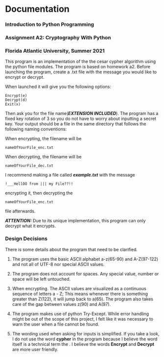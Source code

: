 # Documentation
### Introduction to Python Programming
### Assignment A2: Cryptography With Python
### Florida Atlantic University, Summer 2021

This program is an implementation of the the cesar cypher algorithm using the python file modules.
The program is based on homework a2. Before launching the program, create a .txt file with the message you would like to encrypt or decrypt.

When launched it will give you the following options:

    Encrypt(e)
    Decrypt(d)
    Exit(x)

Then ask you for the file name(***EXTENSION INCLUDED***). The program has a fixed key rotation of 3 so you do not have to worry about inputting a secret key. Your output should be a file in the same directory that follows the following naming conventions:

When encrypting, the filename will be 

    nameOfYourFile_enc.txt

When decrypting, the filename will be 

    nameOfYourFile_dec.txt

I recommend making a file called ***example.txt*** with the message 

    !___HellOO from ||| my File??!!
    
encrypting it, then decrypting the

    nameOfYourFile_enc.txt 

file afterwards. 

***ATTENTION:*** Due to its unique implementation, this program can only decrypt what it encrypts.

### Design Decisions
There is some details about the program that need to be clarified.

1. The program uses the basic ASCII alphabet a-z(65-90) and A-Z(97-122) and not all of UTF-8 nor special ASCII values. 

2. The program does not account for spaces. Any special value, number or space will be left untouched.
3. When encrypting. The ASCII values are visualized as a continuous sequence of letters a - Z; This means whenever there is something greater than Z(122), it will jump back to a(65). The program also takes care of the gap between values z(90) and A(97).

4. The program makes use of python Try-Except. While error handling might be out of the scope of this project, I felt like it was necessary to warn the user when a file cannot be found.

5. The wording used when asking for inputs is simplified. If you take a look, I do not use the word **cypher** in the program because I believe the word itself is a technical term the . I believe the words **Encrypt** and **Decrypt** are more user friendly.